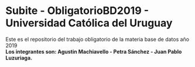 # Subite - ObligatorioBD2019 - Universidad Católica del Uruguay
Este es el repositorio del trabajo obligatorio de la materia base de datos año 2019<br>**Los integrantes son: Agustin Machiavello - Petra Sánchez - Juan Pablo Luzuriaga.**
